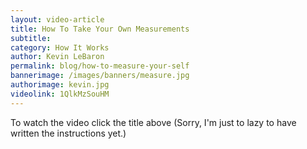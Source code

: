```yaml
--- 
layout: video-article
title: How To Take Your Own Measurements
subtitle: 
category: How It Works
author: Kevin LeBaron
permalink: blog/how-to-measure-your-self
bannerimage: /images/banners/measure.jpg
authorimage: kevin.jpg
videolink: 1QlkMzSouHM
---
```


To watch the video click the title above (Sorry, I'm just to lazy to have written the instructions yet.)